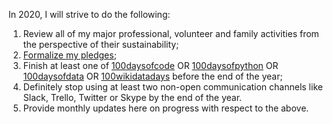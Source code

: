 In 2020, I will strive to do the following:

1. Review all of my major professional, volunteer and family activities from the perspective of their sustainability;
1. [Formalize my pledges](https://github.com/Daniel-Mietchen/ideas/issues/736);
1. Finish at least one of [100daysofcode](https://twitter.com/hashtag/100daysofcode) OR [100daysofpython](https://twitter.com/hashtag/100daysofpython) OR [100daysofdata](https://twitter.com/hashtag/100daysofdata) OR [100wikidatadays](https://twitter.com/hashtag/100wikidatadays) before the end of the year;
1. Definitely stop using at least two non-open communication channels like Slack, Trello, Twitter or Skype by the end of the year.
1. Provide monthly updates here on progress with respect to the above.
